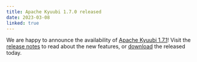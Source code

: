```yaml
---
title: Apache Kyuubi 1.7.0 released
date: 2023-03-08
linked: true
---
```

<!---
  Licensed under the Apache License, Version 2.0 (the "License");
  you may not use this file except in compliance with the License.
  You may obtain a copy of the License at

   http://www.apache.org/licenses/LICENSE-2.0

  Unless required by applicable law or agreed to in writing, software
  distributed under the License is distributed on an "AS IS" BASIS,
  WITHOUT WARRANTIES OR CONDITIONS OF ANY KIND, either express or implied.
  See the License for the specific language governing permissions and
  limitations under the License. See accompanying LICENSE file.
-->

We are happy to announce the availability of [Apache Kyuubi 1.7.1](/release/1.7.1.html)! Visit the [release notes](/release/1.7.1.html) to read about the new features, or [download](/releases.html) the released today.
